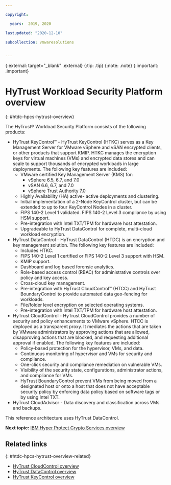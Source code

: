 ```yaml
---

copyright:

  years:  2019, 2020

lastupdated: "2020-12-10"

subcollection: vmwaresolutions


---
```


{:external: target="_blank" .external}
{:tip: .tip}
{:note: .note}
{:important: .important}

# HyTrust Workload Security Platform overview
{: #htdc-hpcs-hytrust-overview}

The HyTrust® Workload Security Platform consists of the following products:

* HyTrust KeyControl™ - HyTrust KeyControl (HTKC) serves as a Key Management Server for VMware vSphere and vSAN encrypted clients, or other products that support KMIP. HTKC manages the encryption keys for virtual machines (VMs) and encrypted data stores and can scale to support thousands of encrypted workloads in large deployments. The following key features are included:
    * VMware certified Key Management Server (KMS) for:
      * vSphere 6.5, 6.7, and 7.0
      * vSAN 6.6, 6.7, and 7.0
      * vSphere Trust Authority 7.0
    * Highly Availability (HA) active- active deployments and clustering.
    * Initial implementation of a 2-Node KeyControl cluster, but can be extended to up to four KeyControl Nodes in a cluster.
    * FIPS 140-2 Level 1 validated. FIPS 140-2 Level 3 compliance by using HSM support.
    * Pre-integration with Intel TXT/TPM for hardware host attestation.
    * Upgradeable to HyTrust DataControl for complete, multi-cloud workload encryption.
* HyTrust DataControl - HyTrust DataControl (HTDC) is an encryption and key management solution. The following key features are included:
    * Includes HTKC.
    * FIPS 140-2 Level 1 certified or FIPS 140-2 Level 3 support with HSM.
    * KMIP support.
    * Dashboard and log based forensic analytics.
    * Role-based access control (RBAC) for administrative controls over policy and key access.
    * Cross-cloud key management.
    * Pre-integration with HyTrust CloudControl™ (HTCC) and HyTrust BoundaryControl to provide automated data geo-fencing for workloads.
    * File/folder level encryption on selected operating systems.
    * Pre-integration with Intel TXT/TPM for hardware host attestation.
* HyTrust CloudControl - HyTrust CloudControl provides a number of security and policy enhancements to VMware vSphere.​ HTCC is deployed as a transparent proxy. It mediates the actions that are taken by VMware administrators by approving actions that are allowed, disapproving actions that are blocked, and requesting additional approval if enabled. The following key features are included:
    * Policy-based protection for the hypervisor, VMs, and data.
    * Continuous monitoring of hypervisor and VMs for security and compliance.
    * One-click security and compliance remediation on vulnerable VMs.
    * Visibility of the security state, configurations, administrator actions, and compliance for VMs.
    * HyTrust BoundaryControl prevent VMs from being moved from a designated host or onto a host that does not have acceptable security policy by enforcing data policy based on software tags or by using Intel TXT.
* HyTrust CloudAdvisor - Data discovery and classification across VMs and backups.

This reference architecture uses HyTrust DataControl.

**Next topic:** [IBM Hyper Protect Crypto Services overview](/docs/vmwaresolutions?topic=vmwaresolutions-htdc-hpcs-hpcs-overview)

## Related links
{: #htdc-hpcs-hytrust-overview-related}

* [HyTrust CloudControl overview](/docs/vmwaresolutions?topic=vmwaresolutions-htcc_considerations)
* [HyTrust DataControl overview](/docs/vmwaresolutions?topic=vmwaresolutions-htdc_considerations)
* [HyTrust KeyControl overview](/docs/vmwaresolutions?topic=vmwaresolutions-htkc_considerations)
